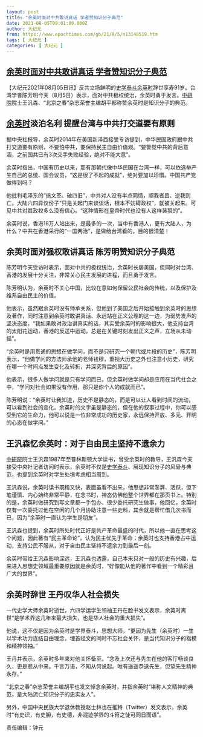 ```yaml
---
layout: post
title: "余英时面对中共敢讲真话 学者赞知识分子典范"
date: 2021-08-05T09:01:09.000Z
author: 大纪元
from: https://www.epochtimes.com/gb/21/8/5/n13140519.htm
tags: [ 大纪元 ]
categories: [ 大纪元 ]
---
```

<!--1628154069000-->
[余英时面对中共敢讲真话 学者赞知识分子典范](https://www.epochtimes.com/gb/21/8/5/n13140519.htm)
------

<div>
<p>【大纪元2021年08月05日讯】反共立场鲜明的<a href="https://www.epochtimes.com/gb/tag/%E5%8F%B2%E5%AD%A6%E6%B3%B0%E6%96%97.html">史学泰斗</a><a href="https://www.epochtimes.com/gb/tag/%E4%BD%99%E8%8B%B1%E6%97%B6.html">余英时</a>辞世享寿91岁。台湾学者陈芳明今天（8月5日）表示，面对中共极权统治，余英时勇于发言。<a href="https://www.epochtimes.com/gb/tag/%E4%B8%AD%E7%A0%94%E9%99%A2.html">中研院</a>院士王汎森、“北京之春”杂志荣誉主编胡平都称赞余英时是知识分子的典范。</p><h2><a href="https://www.epochtimes.com/gb/tag/%E4%BD%99%E8%8B%B1%E6%97%B6.html">余英时</a>淡泊名利 提醒台湾与中共打交道要有原则</h2><p>据中央社报导，余英时2014年在美国新泽西接受专访提到，中华民国政府跟中共打交道要有原则，不要怕中共，要保持民主自由价值观。“要警觉中共的背后意涵，之前国共已有3次交手失败经验，绝对不能大意”。</p><p>余英时指出，中国有历史以来，那有那朝代像中华民国在台湾一样，可以依选举产生自己的总统、国会议员，“这是很了不起的成就”，绝对要加以珍惜。中国共产党做得到吗？</p><p>他批判毛泽东的“搞文革、破四旧”，中共对人没有半点同情，顺我者昌、逆我则亡。大陆六四异议份子“只是关起门来谈谈话，根本不妨碍政权”，就被关起来。可见中共对其政权多么没有信心。“这种情形在皇帝时代也没有人这样装狠的”。</p><p>余英时说，香港18万人站出来，是最多的一次，当中有香港人，更有大陆人，为什么？中共在香港采行的“一国两治”，是做给台湾看的，目的很清楚！</p><h2>余英时面对强权敢讲真话 陈芳明赞知识分子典范</h2><p>陈芳明今天受访时表示，面对中共的极权统治，余英时长居美国，但同时对台湾、香港的发展十分关注，非常关心民主发展的进程，而且勇于发言。</p><p>陈芳明认为，余英时不关心中国，比较在意如何保留公民社会的传统，以及保护及维系自由民主的价值。</p><p>他表示，虽然跟余英时没有师承关系，但他到了美国之后开始接触到余英时的思想及著作，同时注意到余英时敢讲真话、永远站在正义公理的这一边，为弱势发声的坚决态度，“我如果敢对政治讲真实的话，其实受余英时的影响很大，他支持台湾的太阳花运动，香港的反送中运动，总是在关键时刻发出正义之声，立场从未动摇”。</p><p>“余英时是用贯通的思想在做学问，而不是只研究一个朝代或片段的历史”，陈芳明表示，“他做学问的方法师承他的老师钱穆，重视大历史之外也注意小历史，研究在哪一个时间点发生变化及转折，并深究背后的原因”。</p><p>他表示，很多人做学问就是只有学问而已，但余英时做学问却是应用在当代社会之中，“学问对社会如果没有作用，那只是你个人的成就而已”。</p><p>陈芳明说：“余英时让我知道，历史不是静态的，而是可以让人看到时间的流动，可以看到社会的变化。余英时的文字虽是静态的，但在他的叙事过程中，你可以感受到它的生命力，他可以说是一位非常成功的历史家，永远保持开放、多元、开明的心态在做学问。”</p><h2>王汎森忆余英时：对于自由民主坚持不遗余力</h2><p><a href="https://www.epochtimes.com/gb/tag/%E4%B8%AD%E7%A0%94%E9%99%A2.html">中研院</a>院士王汎森1987年至普林斯顿大学读书，曾受余英时的教导，王汎森今天接受中央社记者访问时表示，余英时不仅是<a href="https://www.epochtimes.com/gb/tag/%E5%8F%B2%E5%AD%A6%E6%B3%B0%E6%96%97.html">史学泰斗</a>、展现知识分子的风骨与典范，也提到余英时对学生处境考虑相当周到。</p><p>王汎森说，余英时读书既精又快，表面虽看不出来，他思想非常澎湃、活跃，但下笔谨慎、内心始终非常平静，在念书时，神态仿佛他整个世界都在那页书上。特别的是，余英时做研究到写文章都一手包办、很少委托研究生做事，他回忆，余英时仅有一次委托过他在空闲的几个月协助注意一些史料，其余就是帮忙借几次书而已，因为“余英时一直认为学生是朋友”。</p><p>王汎森也提到，余英时所处时代正好是共产革命最盛的时代，所以他一直在思考这个问题，因此著有“民主革命论”，认为民主优先于革命；余英时也支持香港占中运动，支持公民不服从，对于自由民主坚持不遗余力到最后一刻。</p><p>余英时带给王汎森影响深远，王汎森也透露，自己本来只对一般的历史有兴趣，后来进入思想史领域最重要原因就是余英时，“好像能从他的著作中看到一个精彩且广大的世界”。</p><h2>余英时辞世 王丹叹华人社会损失</h2><p>一代史学大师余英时逝世，六四学运学生领袖王丹在脸书发文表示，余英时离世“是学术界这几年来最大损失，也是华人社会的重大损失”。</p><p>他说，这不仅是因为余英时是学界泰斗，思想大师，“更因为先生（余英时）一生以学术功力连结自由理念，埋首经文的同时不忘社会关怀，是当代知识分子的楷模和精神领袖。”</p><p>王丹并表示，余英时多年来对他关怀备至。“念及上次还与先生在他的客厅畅谈良久，更是悲从中来。千言万语，不知从何说起。唯有遥遥恭送先生，但望先生精神永存。”</p><p>“北京之春”杂志荣誉主编胡平也发文悼念余英时，并指余英时“堪称人文精神的典范，是大陆流亡知识分子的忠实友人”。</p><p>另外，中国中央民族大学退休教授赵士林也在推特（Twitter）发文表示，余英时“有史识，有史胆，有史德，非混迹学界的斗筲之徒可同日而语”。</p><p>责任编辑：钟元</p>
</div>
